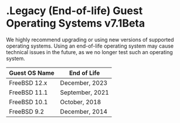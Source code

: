# .Legacy (End-of-life) Guest Operating Systems v7.1Beta

We highly recommend upgrading or using new versions of supported operating systems. Using an end-of-life operating system may cause technical issues in the future, as we no longer test such an operating system.

| Guest OS Name | End of Life     |
|---------------|-----------------|
| FreeBSD 12.x  | December, 2023  |
| FreeBSD 11.1  | September, 2021 |
| FreeBSD 10.1  | October, 2018   |
| FreeBSD 9.2   | December, 2014  |


